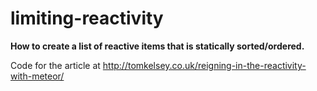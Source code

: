 # limiting-reactivity

**How to create a list of reactive items that is statically sorted/ordered.**

Code for the article at http://tomkelsey.co.uk/reigning-in-the-reactivity-with-meteor/

